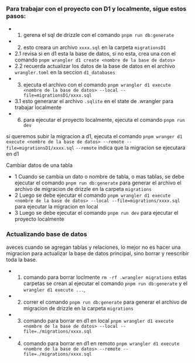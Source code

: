 ### Para trabajar con el proyecto con D1 y localmente, sigue estos pasos:

- 1.  gerena el sql de drizzle con el comando `pnpm run db:generate`
- 2.  esto creara un archivo `xxxx.sql` en la carpeta `migrationsD1`
- 2.1 revisa si en d1 esta la base de datos, si no esta, crea una con el comando `pnpm wrangler d1 create <nombre de la base de datos>`
- 2.2 recuerda actualizar los datos de la base de datos en el archivo `wrangler.toml` en la seccion `d1_databases`
- 3.  ejecuta el archivo con el comando `pnpm wrangler d1 execute <nombre de la base de datos> --local --file=migrationsD1/xxxx.sql`
- 3.1 esto generarar el archivo `.sqlite` en el state de .wrangler para trabajar localmente
- 6.  para ejecutar el proyecto localmente, ejecuta el comando `pnpm run dev`

si queremos subir la migracion a d1, ejecuta el comando `pnpm wranger d1 execute <nombre de la base de datos> --remote --file=migrationsD1/xxxx.sql`
`--remote` indica que la migracion se ejecutara en d1

Cambiar datos de una tabla

- 1 Cuando se cambia un dato o nombre de tabla, o mas tablas, se debe ejecutar el comando `pnpm run db:generate` para generar el archivo el archivo de migracion de drizzle en la carpeta `migrations`
- 2 Luego se debe ejecutar el comando `pnpm wrangler d1 execute <nombre de la base de datos> --local --file=migrations/xxxx.sql` para ejecutar la migracion en local
- 3 Luego se debe ejecutar el comando `pnpm run dev` para ejecutar el proyecto localmente

### Actualizando base de datos

aveces cuando se agregan tablas y relaciones, lo mejor no es hacer una migracion para actualizar la base de datos principal, sino borrar y reescribir toda la base.

- 1. comando para borrar loclmente `rm -rf .wrangler migrations` estas carpetas se crean al ejecutar el comando `pnpm run db:generate` y el `wrangler d1 execute ...`,
- 2. correr el comando `pnpm run db:generate` para generar el archivo de migracion de drizzle en la carpeta `migrations`
- 3. comando para borrar en d1 en local `pnpm wrangler d1 execute <nombre de la base de datos> --local --file=./migrations/xxxx.sql`
- 4. comando para borrar en d1 en remoto `pnpm wrangler d1 execute <nombre de la base de datos> --remote --file=./migrations/xxxx.sql`
